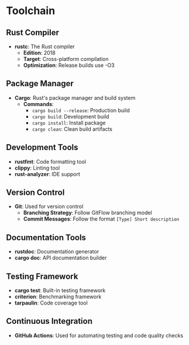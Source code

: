 # Toolchain

## Rust Compiler
- **rustc**: The Rust compiler
  - **Edition**: 2018
  - **Target**: Cross-platform compilation
  - **Optimization**: Release builds use -O3

## Package Manager
- **Cargo**: Rust's package manager and build system
  - **Commands**:
    - `cargo build --release`: Production build
    - `cargo build`: Development build
    - `cargo install`: Install package
    - `cargo clean`: Clean build artifacts

## Development Tools
- **rustfmt**: Code formatting tool
- **clippy**: Linting tool
- **rust-analyzer**: IDE support

## Version Control
- **Git**: Used for version control
  - **Branching Strategy**: Follow GitFlow branching model
  - **Commit Messages**: Follow the format `[Type] Short description`

## Documentation Tools
- **rustdoc**: Documentation generator
- **cargo doc**: API documentation builder

## Testing Framework
- **cargo test**: Built-in testing framework
- **criterion**: Benchmarking framework
- **tarpaulin**: Code coverage tool

## Continuous Integration
- **GitHub Actions**: Used for automating testing and code quality checks
